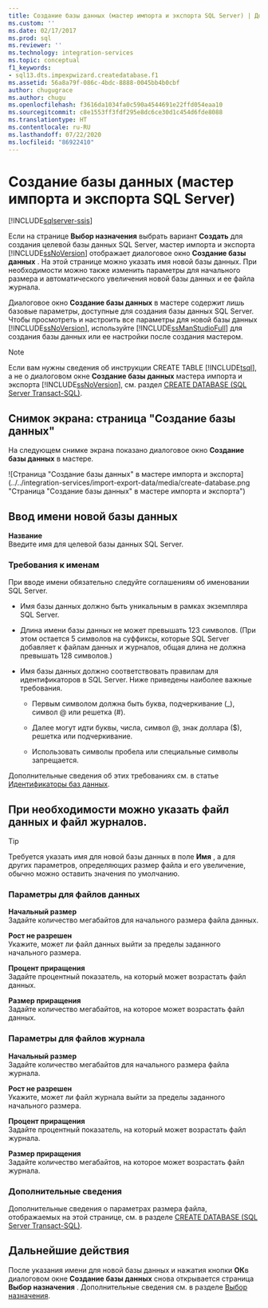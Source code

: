 ```yaml
---
title: Создание базы данных (мастер импорта и экспорта SQL Server) | Документы Майкрософт
ms.custom: ''
ms.date: 02/17/2017
ms.prod: sql
ms.reviewer: ''
ms.technology: integration-services
ms.topic: conceptual
f1_keywords:
- sql13.dts.impexpwizard.createdatabase.f1
ms.assetid: 56a8a79f-086c-4bdc-8888-0045bb4b0cbf
author: chugugrace
ms.author: chugu
ms.openlocfilehash: f3616da1034fa0c590a4544691e22ffd054eaa10
ms.sourcegitcommit: c8e1553ff3fdf295e8dc6ce30d1c454d6fde8088
ms.translationtype: HT
ms.contentlocale: ru-RU
ms.lasthandoff: 07/22/2020
ms.locfileid: "86922410"
---
```

# <a name="create-database-sql-server-import-and-export-wizard"></a>Создание базы данных (мастер импорта и экспорта SQL Server)

[!INCLUDE[sqlserver-ssis](../../includes/applies-to-version/sqlserver-ssis.md)]


Если на странице **Выбор назначения** выбрать вариант **Создать** для создания целевой базы данных SQL Server, мастер импорта и экспорта [!INCLUDE[ssNoVersion](../../includes/ssnoversion-md.md)] отображает диалоговое окно **Создание базы данных** . На этой странице можно указать имя новой базы данных. При необходимости можно также изменить параметры для начального размера и автоматического увеличения новой базы данных и ее файла журнала. 

Диалоговое окно **Создание базы данных** в мастере содержит лишь базовые параметры, доступные для создания базы данных SQL Server. Чтобы просмотреть и настроить все параметры для новой базы данных [!INCLUDE[ssNoVersion](../../includes/ssnoversion-md.md)], используйте [!INCLUDE[ssManStudioFull](../../includes/ssmanstudiofull-md.md)] для создания базы данных или ее настройки после создания мастером. 

> [!NOTE]
> Если вам нужны сведения об инструкции CREATE TABLE [!INCLUDE[tsql](../../includes/tsql-md.md)], а не о диалоговом окне **Создание базы данных** мастера импорта и экспорта [!INCLUDE[ssNoVersion](../../includes/ssnoversion-md.md)], см. раздел [CREATE DATABASE (SQL Server Transact-SQL)](../../t-sql/statements/create-database-sql-server-transact-sql.md).  

## <a name="screen-shot-of-the-create-database-page"></a>Снимок экрана: страница "Создание базы данных"  
На следующем снимке экрана показано диалоговое окно **Создание базы данных** в мастере.  

![Страница "Создание базы данных" в мастере импорта и экспорта](../../integration-services/import-export-data/media/create-database.png "Страница "Создание базы данных" в мастере импорта и экспорта")  

## <a name="provide-a-name-for-the-new-database"></a>Ввод имени новой базы данных  
**Название**  
 Введите имя для целевой базы данных SQL Server.
 
### <a name="naming-requirements"></a>Требования к именам
При вводе имени обязательно следуйте соглашениям об именовании SQL Server.  
  
-   Имя базы данных должно быть уникальным в рамках экземпляра SQL Server.  
  
-   Длина имени базы данных не может превышать 123 символов. (При этом остается 5 символов на суффиксы, которые SQL Server добавляет к файлам данных и журналов, общая длина не должна превышать 128 символов.)  
  
-   Имя базы данных должно соответствовать правилам для идентификаторов в SQL Server. Ниже приведены наиболее важные требования.  
  
    -   Первым символом должна быть буква, подчеркивание (_), символ @ или решетка (#).  
  
    -   Далее могут идти буквы, числа, символ @, знак доллара ($), решетка или подчеркивание.  
  
    -   Использовать символы пробела или специальные символы запрещается.  
  
Дополнительные сведения об этих требованиях см. в статье [Идентификаторы баз данных](../../relational-databases/databases/database-identifiers.md).  

## <a name="optionally-specify-data-file-and-log-file-options"></a>При необходимости можно указать файл данных и файл журналов.

> [!TIP]
> Требуется указать имя для новой базы данных в поле **Имя** , а для других параметров, определяющих размер файла и его увеличение, обычно можно оставить значения по умолчанию.

### <a name="data-file-options"></a>Параметры для файлов данных  
 **Начальный размер**  
 Задайте количество мегабайтов для начального размера файла данных.  
  
 **Рост не разрешен**  
 Укажите, может ли файл данных выйти за пределы заданного начального размера.  
  
 **Процент приращения**  
 Задайте процентный показатель, на который может возрастать файл данных.  
  
 **Размер приращения**  
 Задайте количество мегабайтов, на которое может возрастать файл данных.  
  
### <a name="log-file-options"></a>Параметры для файлов журнала  
 **Начальный размер**  
 Задайте количество мегабайтов для начального размера файла журнала.  
  
 **Рост не разрешен**  
 Укажите, может ли файл журнала выйти за пределы заданного начального размера.  
  
 **Процент приращения**  
 Задайте процентный показатель, на который может возрастать файл журнала.  
  
 **Размер приращения**  
 Задайте количество мегабайтов, на которое может возрастать файл журнала.  

### <a name="more-info"></a>Дополнительные сведения
Дополнительные сведения о параметрах размера файла, отображаемых на этой странице, см. в разделе [CREATE DATABASE (SQL Server Transact-SQL)](../../t-sql/statements/create-database-sql-server-transact-sql.md). 

## <a name="whats-next"></a>Дальнейшие действия  
 После указания имени для новой базы данных и нажатия кнопки **ОК**в диалоговом окне **Создание базы данных** снова открывается страница **Выбор назначения** . Дополнительные сведения см. в разделе [Выбор назначения](../../integration-services/import-export-data/choose-a-destination-sql-server-import-and-export-wizard.md).  

